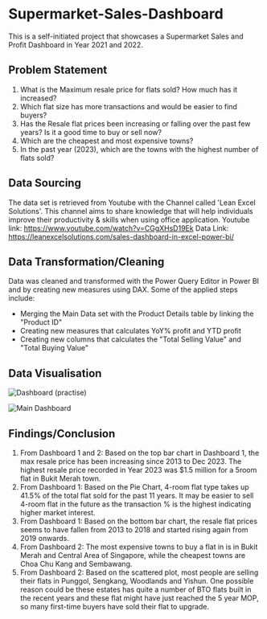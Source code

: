 # Supermarket-Sales-Dashboard
This is a self-initiated project that showcases a Supermarket Sales and Profit Dashboard in Year 2021 and 2022.

## Problem Statement
1. What is the Maximum resale price for flats sold? How much has it increased?
2. Which flat size has more transactions and would be easier to find buyers? 
3. Has the Resale flat prices been increasing or falling over the past few years? Is it a good time to buy or sell now?
4. Which are the cheapest and most expensive towns?
5. In the past year (2023), which are the towns with the highest number of flats sold?

## Data Sourcing
The data set is retrieved from Youtube with the Channel called 'Lean Excel Solutions'. This channel aims to share knowledge that will help individuals improve their productivity & skills when using office application.
Youtube link: https://www.youtube.com/watch?v=CGgXHsD19Ek
Data Link: https://leanexcelsolutions.com/sales-dashboard-in-excel-power-bi/


## Data Transformation/Cleaning
Data was cleaned and transformed with the Power Query Editor in Power BI and by creating new measures using DAX. Some of the applied steps include:
* Merging the Main Data set with the Product Details table by linking the "Product ID"
* Creating new measures that calculates YoY% profit and YTD profit
* Creating new columns that calculates the "Total Selling Value" and "Total Buying Value"

## Data Visualisation
![Dashboard (practise)](https://github.com/VizCreation/Supermarket-Sales-Dashboard/assets/157504708/0b9c1bee-4101-4dc6-9b97-21fa5b56f582)


![Main Dashboard](https://github.com/VizCreation/Supermarket-Sales-Dashboard/assets/157504708/7a744104-939f-45ae-987b-e59be3dfd21e)



## Findings/Conclusion
1. From Dashboard 1 and 2: Based on the top bar chart in Dashboard 1, the max resale price has been increasing since 2013 to Dec 2023. The highest resale price recorded in Year 2023 was $1.5 million for a 5room flat in Bukit Merah town.
2. From Dashboard 1: Based on the Pie Chart, 4-room flat type takes up 41.5% of the total flat sold for the past 11 years. It may be easier to sell 4-room flat in the future as the transaction % is the highest indicating higher market interest.
3. From Dashboard 1: Based on the bottom bar chart, the resale flat prices seems to have fallen from 2013 to 2018 and started rising again from 2019 onwards.
4. From Dashboard 2: The most expensive towns to buy a flat in is in Bukit Merah and Central Area of Singapore, while the cheapest towns are Choa Chu Kang and Sembawang.
5. From Dashboard 2: Based on the scattered plot, most people are selling their flats in Punggol, Sengkang, Woodlands and Yishun. One possible reason could be these estates has quite a number of BTO flats built in the recent years and these flat might have just reached the 5 year MOP, so many first-time buyers have sold their flat to upgrade. 
